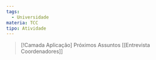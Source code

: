 ```yaml
---
tags:
  - Universidade
materia: TCC
tipo: Atividade
---
```


> [!Camada Aplicação] Próximos Assuntos 
> [[Entrevista Coordenadores]]